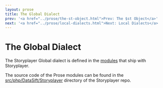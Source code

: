 ```yaml
---
layout: prose
title: The Global Dialect
prev: '<a href="../prose/the-st-object.html">Prev: The $st Object</a>'
next: '<a href="../prose/local-dialects.html">Next: Local Dialects</a>'
---
```


# The Global Dialect

The Storyplayer Global dialect is defined in the [modules](/storyplayer/modules/index.html) that ship with Storyplayer.

The source code of the Prose modules can be found in the [src/php/DataSift/Storyplayer](https://github.com/datasift/storyplayer/tree/develop/src/php/DataSift/Storyplayer) directory of the Storyplayer repo.
